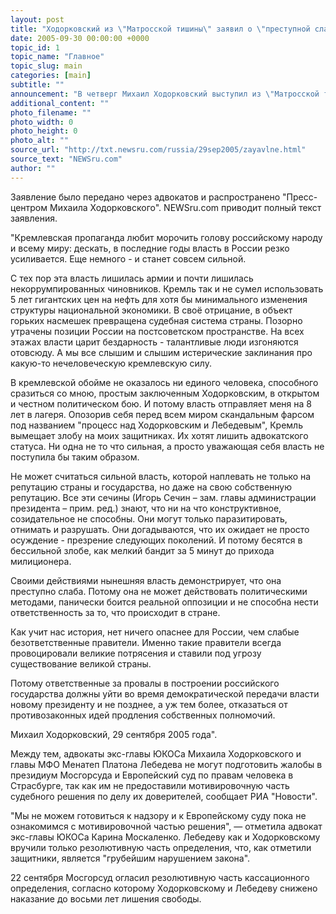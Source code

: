 ```yaml
---
layout: post
title: "Ходорковский из \"Матросской тишины\" заявил о \"преступной слабости власти\""
date: 2005-09-30 00:00:00 +0000
topic_id: 1
topic_name: "Главное"
topic_slug: main
categories: [main]
subtitle: ""
announcement: "В четверг Михаил Ходорковский выступил из \"Матросской тишины\" с новым заявлением под названием \"О преступной слабости власти\"."
additional_content: ""
photo_filename: ""
photo_width: 0
photo_height: 0
photo_alt: ""
source_url: "http://txt.newsru.com/russia/29sep2005/zayavlne.html"
source_text: "NEWSru.com"
author: ""
---
```

Заявление было передано через адвокатов и распространено "Пресс-центром Михаила Ходорковского". NEWSru.com приводит полный текст заявления.

"Кремлевская пропаганда любит морочить голову российскому народу и всему миру: дескать, в последние годы власть в России резко усиливается. Еще немного - и станет совсем сильной.

С тех пор эта власть лишилась армии и почти лишилась некоррумпированных чиновников. Кремль так и не сумел использовать 5 лет гигантских цен на нефть для хотя бы минимального изменения структуры национальной экономики. В своё отрицание, в объект горьких насмешек превращена судебная система страны. Позорно утрачены позиции России на постсоветском пространстве. На всех этажах власти царит бездарность - талантливые люди изгоняются отовсюду. А мы все слышим и слышим истерические заклинания про какую-то нечеловеческую кремлевскую силу.

В кремлевской обойме не оказалось ни единого человека, способного сразиться со мною, простым заключенным Ходорковским, в открытом и честном политическом бою. И потому власть отправляет меня на 8 лет в лагеря. Опозорив себя перед всем миром скандальным фарсом под названием "процесс над Ходорковским и Лебедевым", Кремль вымещает злобу на моих защитниках. Их хотят лишить адвокатского статуса. Ни одна не то что сильная, а просто уважающая себя власть не поступила бы таким образом.

Не может считаться сильной власть, которой наплевать не только на репутацию страны и государства, но даже на свою собственную репутацию. Все эти сечины (Игорь Сечин – зам. главы администрации президента – прим. ред.) знают, что ни на что конструктивное, созидательное не способны. Они могут только паразитировать, отнимать и разрушать. Они догадываются, что их ожидает не просто осуждение - презрение следующих поколений. И потому бесятся в бессильной злобе, как мелкий бандит за 5 минут до прихода милиционера.

Своими действиями нынешняя власть демонстрирует, что она преступно слаба. Потому она не может действовать политическими методами, панически боится реальной оппозиции и не способна нести ответственность за то, что происходит в стране.

Как учит нас история, нет ничего опаснее для России, чем слабые безответственные правители. Именно такие правители всегда провоцировали великие потрясения и ставили под угрозу существование великой страны.

Потому ответственные за провалы в построении российского государства должны уйти во время демократической передачи власти новому президенту и не позднее, а уж тем более, отказаться от противозаконных идей продления собственных полномочий.

Михаил Ходорковский, 29 сентября 2005 года".

Между тем, адвокаты экс-главы ЮКОСа Михаила Ходорковского и главы МФО Менатеп Платона Лебедева не могут подготовить жалобы в президиум Мосгорсуда и Европейский суд по правам человека в Страсбурге, так как им не предоставили мотивировочную часть судебного решения по делу их доверителей, сообщает РИА "Новости".

"Мы не можем готовиться к надзору и к Европейскому суду пока не ознакомимся с мотивировочной частью решения", &mdash; отметила адвокат экс-главы ЮКОСа Карина Москаленко. Лебедеву как и Ходорковскому вручили только резолютивную часть определения, что, как отметили защитники, является "грубейшим нарушением закона".

22 сентября Мосгорсуд огласил резолютивную часть кассационного определения, согласно которому Ходорковскому и Лебедеву снижено наказание до восьми лет лишения свободы.
